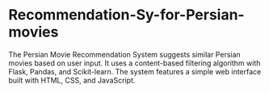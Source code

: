 # Recommendation-Sy-for-Persian-movies
The Persian Movie Recommendation System suggests similar Persian movies based on user input. It uses a content-based filtering algorithm with Flask, Pandas, and Scikit-learn. The system features a simple web interface built with HTML, CSS, and JavaScript.
